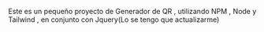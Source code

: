 Este es un pequeño proyecto de Generador de QR , utilizando NPM , Node y Tailwind , en conjunto con Jquery(Lo se tengo que actualizarme)
